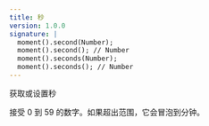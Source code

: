```yaml
---
title: 秒
version: 1.0.0
signature: |
  moment().second(Number);
  moment().second(); // Number
  moment().seconds(Number);
  moment().seconds(); // Number
---
```



获取或设置秒

接受 0 到 59 的数字。如果超出范围，它会冒泡到分钟。
